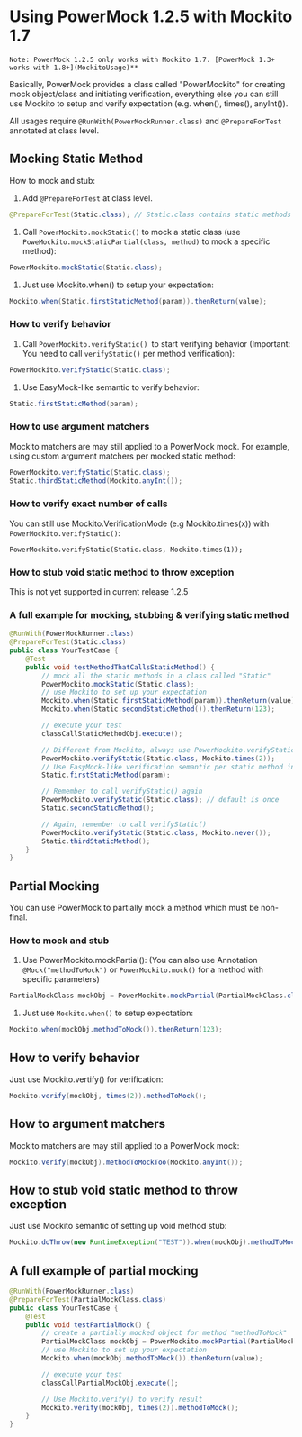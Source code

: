# Using PowerMock 1.2.5 with Mockito 1.7 #

```
Note: PowerMock 1.2.5 only works with Mockito 1.7. [PowerMock 1.3+ works with 1.8+](MockitoUsage)**
```

Basically, PowerMock provides a class called "PowerMockito" for creating mock object/class and initiating verification, everything else you can still use Mockito to setup and verify expectation (e.g. when(), times(), anyInt()).

All usages require `@RunWith(PowerMockRunner.class)` and `@PrepareForTest` annotated at class level.

## Mocking Static Method ##
How to mock and stub:
1. Add `@PrepareForTest` at class level.

  ```java
  @PrepareForTest(Static.class); // Static.class contains static methods
  ```
1. Call `PowerMockito.mockStatic()` to mock a static class (use `PoweMockito.mockStaticPartial(class, method)` to mock a specific method):

  ```java
  PowerMockito.mockStatic(Static.class);
  ```
1. Just use Mockito.when() to setup your expectation:

  ```java
  Mockito.when(Static.firstStaticMethod(param)).thenReturn(value);
  ```

### How to verify behavior ###
1. Call `PowerMockito.verifyStatic() `to start verifying behavior (Important: You need to call `verifyStatic()` per method verification):

  ```java
  PowerMockito.verifyStatic(Static.class);
  ```
1. Use EasyMock-like semantic to verify behavior:

  ```java
  Static.firstStaticMethod(param);
  ```

### How to use argument matchers ###
Mockito matchers are may still applied to a PowerMock mock.  For example, using custom argument matchers per mocked static method:

```java
PowerMockito.verifyStatic(Static.class);
Static.thirdStaticMethod(Mockito.anyInt());
```

### How to verify exact number of calls ###
You can still use Mockito.VerificationMode (e.g Mockito.times(x)) with `PowerMockito.verifyStatic()`:
```
PowerMockito.verifyStatic(Static.class, Mockito.times(1));
```

### How to stub void static method to throw exception ###
This is not yet supported in current release 1.2.5

### A full example for mocking, stubbing & verifying static method ###
```java
@RunWith(PowerMockRunner.class)
@PrepareForTest(Static.class)
public class YourTestCase {
    @Test
    public void testMethodThatCallsStaticMethod() {
        // mock all the static methods in a class called "Static"
        PowerMockito.mockStatic(Static.class);
        // use Mockito to set up your expectation
        Mockito.when(Static.firstStaticMethod(param)).thenReturn(value);
        Mockito.when(Static.secondStaticMethod()).thenReturn(123);

        // execute your test
        classCallStaticMethodObj.execute();

        // Different from Mockito, always use PowerMockito.verifyStatic() first
        PowerMockito.verifyStatic(Static.class, Mockito.times(2));
        // Use EasyMock-like verification semantic per static method invocation
        Static.firstStaticMethod(param);

        // Remember to call verifyStatic() again
        PowerMockito.verifyStatic(Static.class); // default is once
        Static.secondStaticMethod();

        // Again, remember to call verifyStatic()
        PowerMockito.verifyStatic(Static.class, Mockito.never());
        Static.thirdStaticMethod();
    }
}
```

## Partial Mocking ##
You can use PowerMock to partially mock a method which must be non-final.

### How to mock and stub ###
1. Use PowerMockito.mockPartial(): (You can also use Annotation `@Mock("methodToMock")` or `PowerMockito.mock()` for a method with specific parameters)

  ```java
  PartialMockClass mockObj = PowerMockito.mockPartial(PartialMockClass.class, "methodToMock");
  ```
1. Just use `Mockito.when()` to setup expectation:

  ```java
  Mockito.when(mockObj.methodToMock()).thenReturn(123);
  ```

## How to verify behavior ##

Just use Mockito.vertify() for verification:

```java
Mockito.verify(mockObj, times(2)).methodToMock();
```

## How to argument matchers ##
Mockito matchers are may still applied to a PowerMock mock:

```java
Mockito.verify(mockObj).methodToMockToo(Mockito.anyInt());  
```

## How to stub void static method to throw exception ##
Just use Mockito semantic of setting up void method stub:

```java
Mockito.doThrow(new RuntimeException("TEST")).when(mockObj).methodToMock();
```

## A full example of partial mocking ##
```java
@RunWith(PowerMockRunner.class)
@PrepareForTest(PartialMockClass.class)
public class YourTestCase {
    @Test
    public void testPartialMock() {
        // create a partially mocked object for method "methodToMock"
        PartialMockClass mockObj = PowerMockito.mockPartial(PartialMockClass.class, "methodToMock");
        // use Mockito to set up your expectation
        Mockito.when(mockObj.methodToMock()).thenReturn(value);

        // execute your test
        classCallPartialMockObj.execute();

        // Use Mockito.verify() to verify result
        Mockito.verify(mockObj, times(2)).methodToMock();
    }
}
```
